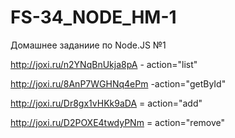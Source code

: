 # FS-34_NODE_HM-1

Домашнее заданиие по Node.JS №1

http://joxi.ru/n2YNqBnUkja8pA - action="list"

http://joxi.ru/8AnP7WGHNq4ePm -action="getById"

http://joxi.ru/Dr8gx1vHKk9aDA = action="add"

http://joxi.ru/D2POXE4twdyPNm = action="remove"
